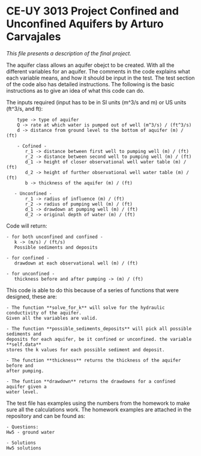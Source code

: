 # CE-UY 3013 Project Confined and Unconfined Aquifers by Arturo Carvajales

*This file presents a description of the final project.*

The aquifer class allows an aquifer obejct to be created. With all the different
variables for an aquifer. The comments in the code explains what each variable means,
and how it should be input in the test. The test section of the code also has detailed instructions.
The following is the basic instructions as to give an idea of what this code can do.

The inputs required (input has to be in SI units (m^3/s and m) or US units (ft^3/s, and ft):

        type -> type of aquifer
        Q -> rate at which water is pumped out of well (m^3/s) / (ft^3/s)
        d -> distance from ground level to the bottom of aquifer (m) / (ft)

        - Cofined -
           r_1 -> distance between first well to pumping well (m) / (ft)
           r_2 -> distance between second well to pumping well (m) / (ft)
           d_1 -> height of closer observational well water table (m) / (ft)
           d_2 -> height of further observational well water table (m) / (ft)
           b -> thickness of the aquifer (m) / (ft)

       - Unconfined -
           r_1 -> radius of influence (m) / (ft)
           r_2 -> radius of pumping well (m) / (ft)
           d_1 -> drawdown at pumping well (m) / (ft)
           d_2 -> original depth of water (m) / (ft)


Code will return:

	- for both unconfined and confined -
	   k -> (m/s) / (ft/s)
	   Possible sediments and deposits

	- for confined -
	   drawdown at each observational well (m) / (ft)

	- for unconfined -
	   thickness before and after pumping -> (m) / (ft)


This code is able to do this because of a series of functions that were designed,
these are:

	- The function **solve_for_k** will solve for the hydraulic conductivity of the aquifer.
	Given all the variables are valid.

	- The function **possible_sediments_deposits** will pick all possible sediments and 
	deposits for each aquifer, be it confined or unconfined. the variable **self.data**
	stores the k values for each possible sediment and deposit.

	- The function **thickness** returns the thickness of the aquifer before and
	after pumping.

	- The funtion **drawdown** returns the drawdowns for a confined aquifer given a
	water level.

The test file has examples using the numbers from the homework to make sure all
the calculations work. The homework examples are attached in the repository and can be found as:

	- Questions:
	Hw5 - ground water

	- Solutions
	Hw5 solutions



